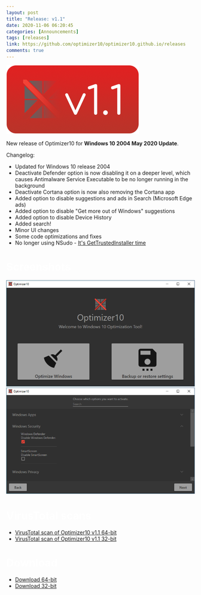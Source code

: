 ```yaml
---
layout: post
title: "Release: v1.1"
date: 2020-11-06 06:20:45
categories: [Announcements]
tags: [releases]
link: https://github.com/optimizer10/optimizer10.github.io/releases
comments: true
---
```


<style>
  h1, h2, h3, h4, h5 ,h6 {
    color: rgba(255,255,255,0.8);
  }
</style>
<img src="/11logo.png"/>

New release of Optimizer10 for **Windows 10 2004 May 2020 Update**.

<p class="message">
Changelog:
</p>
<ul>
<li> Updated for Windows 10 release 2004 </li>
<li> Deactivate Defender option is now disabling it on a deeper level, which causes Antimalware Service Executable to be no longer running in the background </li>
<li> Deactivate Cortana option is now also removing the Cortana app </li>
<li> Added option to disable suggestions and ads in Search (Microsoft Edge ads) </li>
<li> Added option to disable "Get more out of Windows" suggestions </li>
<li> Added option to disable Device History </li>
<li> Added search! </li>
<li> Minor UI changes </li>
<li> Some code optimizations and fixes </li>
<li> No longer using NSudo - <a href="https://github.com/rara64/GetTrustedInstaller">It's GetTrustedInstaller time</a> </li>
</ul>

# Screenshots
<img src="/release-v-1.1/s1.png"/>
<img src="/release-v-1.1/s2.png"/>

# VirusTotal scans
<ul>
<li><a href="/tags/#releases">VirusTotal scan of Optimizer10 v1.1 64-bit</a></li>
<li><a href="/tags/#releases">VirusTotal scan of Optimizer10 v1.1 32-bit</a></li>
</ul>

# Download
<ul>
<li><a href="/tags/#releases">Download 64-bit</a></li>
<li><a href="/tags/#releases">Download 32-bit</a></li>
</ul>